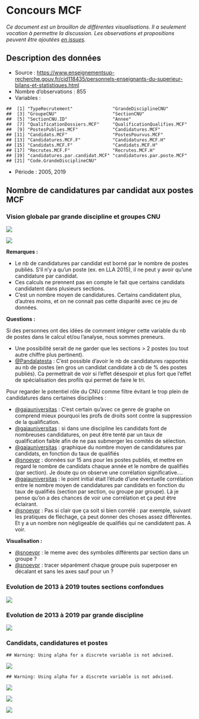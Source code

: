 Concours MCF
================

*Ce document est un brouillon de différentes visualisations. Il a
seulement vocation à permettre la discussion. Les observations et
propositions peuvent être ajoutées [en
issues](https://github.com/cpesr/RFC/issues).*

## Description des données

  - Source :
    <https://www.enseignementsup-recherche.gouv.fr/cid118435/personnels-enseignants-du-superieur-bilans-et-statistiques.html>
  - Nombre d’observations : 855
  - Variables :

<!-- end list -->

    ##  [1] "TypeRecrutement"               "GrandeDisciplineCNU"          
    ##  [3] "GroupeCNU"                     "SectionCNU"                   
    ##  [5] "SectionCNU.ID"                 "Annee"                        
    ##  [7] "QualificationDossiers.MCF"     "QualificationQualifies.MCF"   
    ##  [9] "PostesPublies.MCF"             "Candidatures.MCF"             
    ## [11] "Candidats.MCF"                 "PostesPourvus.MCF"            
    ## [13] "Candidatures.MCF.F"            "Candidatures.MCF.H"           
    ## [15] "Candidats.MCF.F"               "Candidats.MCF.H"              
    ## [17] "Recrutes.MCF.F"                "Recrutes.MCF.H"               
    ## [19] "candidatures.par.candidat.MCF" "candidatures.par.poste.MCF"   
    ## [21] "Code.GrandeDisciplineCNU"

  - Période : 2005, 2019

## Nombre de candidatures par candidat aux postes MCF

### Vision globale par grande discipline et groupes CNU

![](ConcoursMCF_files/figure-gfm/candidatures.par.candidat.MCF.1-1.png)<!-- -->

![](ConcoursMCF_files/figure-gfm/candidatures.par.candidat.MCF.2-1.png)<!-- -->

**Remarques :**

  - Le nb de candidatures par candidat est borné par le nombre de postes
    publiés. S’il n’y a qu’un poste (ex. en LLA 2015), il ne peut y
    avoir qu’une candidature par candidat.
  - Ces calculs ne prennent pas en compte le fait que certains candidats
    candidatent dans plusieurs sections.
  - C’est un nombre moyen de candidatures. Certains candidatent plus,
    d’autres moins, et on ne connait pas cette disparité avec ce jeu
    de données.

**Questions :**

Si des personnes ont des idées de comment intégrer cette variable du nb
de postes dans le calcul et/ou l’analyse, nous sommes preneurs.

  - Une possibilité serait de ne garder que les sections \> 2 postes (ou
    tout autre chiffre plus pertinent).
  - [@Pandalatesta](https://twitter.com/Pandalatesta/status/1333473037342175233)
    : C’est possible d’avoir le nb de candidatures rapportés au nb de
    postes (en gros un candidat candidate à cb de % des postes publiés).
    Ca permettrait de voir si l’effet désespoir et plus fort que l’effet
    de spécialisation des profils qui permet de faire le tri.

Pour regarder le potentiel rôle du CNU comme filtre évitant le trop
plein de candidatures dans certaines disciplines :

  - [@gaiauniversitas](https://twitter.com/gaiauniversitas/status/1333468971350200321)
    : C’est certain qu’avec ce genre de graphe on comprend mieux
    pourquoi les profs de droits sont contre la suppression de la
    qualification.
  - [@gaiauniversitas](https://twitter.com/gaiauniversitas/status/1333484701428969472)
    : si dans une discipline les candidats font de nombreuses
    candidatures, on peut être tenté par un taux de qualification faible
    afin de ne pas submerger les comités de sélection.
  - [@gaiauniversitas](https://twitter.com/gaiauniversitas/status/1333485369963270149)
    : graphique du nombre moyen de candidatures par candidats, en
    fonction du taux de qualifiés
  - [@snoevpr](https://twitter.com/Snoevpr/status/1333530523956862976) :
    données sur 15 ans pour les postes publiés, et mettre en regard le
    nombre de candidats chaque année et le nombre de qualifiés (par
    section). Je doute qu on observe une corrélation significative….
  - [@gaiauniversitas](https://twitter.com/gaiauniversitas/status/1333532431555702784)
    : le point initial était l’étude d’une éventuelle corrélation entre
    le nombre moyen de candidatures par candidats en fonction du taux de
    qualifiés (section par section, ou groupe par groupe). Là je pense
    qu’on a des chances de voir une corrélation et ça peut être
    éclairant.
  - [@snoevpr](https://twitter.com/Snoevpr/status/1333534262767857664) :
    Pas si clair que ça soit si bien corrélé : par exemple, suivant les
    pratiques de fléchage, ça peut donner des choses assez différentes.
    Et y a un nombre non négligeable de qualifiés qui ne candidatent
    pas. A voir.

**Visualisation :**

  - [@snoevpr](https://twitter.com/Snoevpr/status/1333487810280611843) :
    le meme avec des symboles différents par section dans un groupe ?
  - [@snoevpr](https://twitter.com/Snoevpr/status/1333511064248520707) :
    tracer séparément chaque groupe puis superposer en décalant et sans
    les axes sauf pour un ?

### Evolution de 2013 à 2019 toutes sections confondues

![](ConcoursMCF_files/figure-gfm/candidatures.par.candidat.MCF.3-1.png)<!-- -->

### Evolution de 2013 à 2019 par grande discipline

![](ConcoursMCF_files/figure-gfm/candidatures.par.candidat.MCF.4-1.png)<!-- -->

### Candidats, candidatures et postes

    ## Warning: Using alpha for a discrete variable is not advised.

![](ConcoursMCF_files/figure-gfm/candidats.candidatures.postes-1.png)<!-- -->

    ## Warning: Using alpha for a discrete variable is not advised.

![](ConcoursMCF_files/figure-gfm/candidats.candidatures.postes.DEG-1.png)<!-- -->

![](ConcoursMCF_files/figure-gfm/candidatures.par.poste-1.png)<!-- -->

![](ConcoursMCF_files/figure-gfm/candidatures.par.poste.2-1.png)<!-- -->
